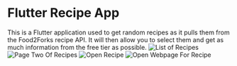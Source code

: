 # Flutter Recipe App
This is a Flutter application used to get random recipes as it pulls them from the Food2Forks recipe API. It will then allow you to select them and get as much information from the free tier as possible.
![List of Recipes](/images/page_one.png)
![Page Two Of Recipes](/images/page_two.png)
![Open Recipe](/images/open_recipe.png)
![Open Webpage For Recipe](/images/open_webpage.png)

